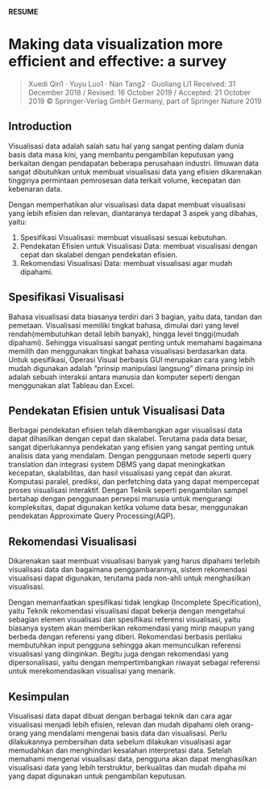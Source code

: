 **RESUME**

# **Making data visualization more efficient and effective: a survey**
> Xuedi Qin1 · Yuyu Luo1 · Nan Tang2 · Guoliang Li1 
> Received: 31 December 2018 / Revised: 16 October 2019 / Accepted: 21 October 2019 
> © Springer-Verlag GmbH Germany, part of Springer Nature 2019

## **Introduction**

Visualisasi data adalah salah satu hal yang sangat penting dalam dunia basis data masa kini, yang membantu pengambilan keputusan yang berkaitan dengan pendapatan beberapa perusahaan industri. Ilmuwan data sangat dibutuhkan untuk membuat visualisasi data yang efisien dikarenakan tingginya permintaan pemrosesan data terkait volume, kecepatan dan kebenaran data. 

Dengan memperhatikan alur visualisasi data dapat membuat visualisasi yang lebih efisien dan relevan, diantaranya terdapat 3 aspek yang dibahas, yaitu:
1. Spesifikasi Visualisasi: membuat visualisasi sesuai kebutuhan.
2. Pendekatan Efisien untuk Visualisasi Data: membuat visualisasi dengan cepat dan skalabel dengan pendekatan efisien.
3. Rekomendasi Visualisasi Data: membuat visualisasi agar mudah dipahami.

## **Spesifikasi Visualisasi**

Bahasa visualisasi data biasanya terdiri dari 3 bagian, yaitu data, tandan dan pemetaan. Visualisasi memiliki tingkat bahasa, dimulai dari yang level rendah(membutuhkan detail lebih banyak), hingga level tinggi(mudah dipahami). Sehingga visualisasi sangat penting untuk memahami bagaimana memilih dan menggunakan tingkat bahasa visualisasi berdasarkan data. Untuk spesifikasi, Operasi Visual berbasis GUI merupakan cara yang lebih mudah digunakan adalah “prinsip manipulasi langsung” dimana prinsip ini adalah sebuah interaksi antara manusia dan komputer seperti dengan menggunakan alat Tableau dan Excel. 

## **Pendekatan Efisien untuk Visualisasi Data**

Berbagai pendekatan efisien telah dikembangkan agar visualisasi data dapat dihasilkan dengan cepat dan skalabel. Terutama pada data besar, sangat diperlukannya pendekatan yang efisien yang sangat penting untuk analisis data yang mendalam. Dengan penggunaan metode seperti query translation dan integrasi system DBMS yang dapat meningkatkan kecepatan, skalabilitas, dan hasil visualisasi yang cepat dan akurat. Komputasi paralel, prediksi, dan perfetching data yang dapat mempercepat proses visualisasi interaktif. Dengan Teknik seperti pengambilan sampel bertahap dengan penggunaan persepsi manusia untuk mengurangi kompleksitas, dapat digunakan ketika volume data besar, menggunakan pendekatan Approximate Query Processing(AQP). 

## **Rekomendasi Visualisasi**

Dikarenakan saat membuat visualisasi banyak yang harus dipahami terlebih visualisasi data dan bagaimana penggambarannya, sistem rekomendasi visualisasi dapat digunakan, terutama pada non-ahli untuk menghasilkan visualisasi. 

Dengan memanfaatkan spesifikasi tidak lengkap (Incomplete Specification), yaitu Teknik rekomendasi visualisasi dapat bekerja dengan mengetahui sebagian elemen visualisasi dan spesifikasi referensi visualisasi, yaitu biasanya system akan memberikan rekomendasi yang mirip maupun yang berbeda dengan referensi yang diberi. Rekomendasi berbasis perilaku membutuhkan input pengguna sehingga akan memunculkan referensi visualisasi yang diinginkan. Begitu juga dengan rekomendasi yang dipersonalisasi, yaitu dengan mempertimbangkan riwayat sebagai referensi untuk merekomendasikan visualisai yang menarik.

## **Kesimpulan**

Visualisasi data dapat dibuat dengan berbagai teknik dan cara agar visualisasi menjadi lebih efisien, relevan dan mudah dipahami oleh orang-orang yang mendalami mengenai basis data dan visualisasi. Perlu dilakukannya pembersihan data sebelum dilakukan visualisasi agar memudahkan dan menghindari kesalahan interpretasi data. Setelah memahami mengenai visualisasi data, pengguna akan dapat menghasilkan visualisasi data yang lebih terstruktur, berkualitas dan mudah dipaha mi yang dapat digunakan untuk pengambilan keputusan.





